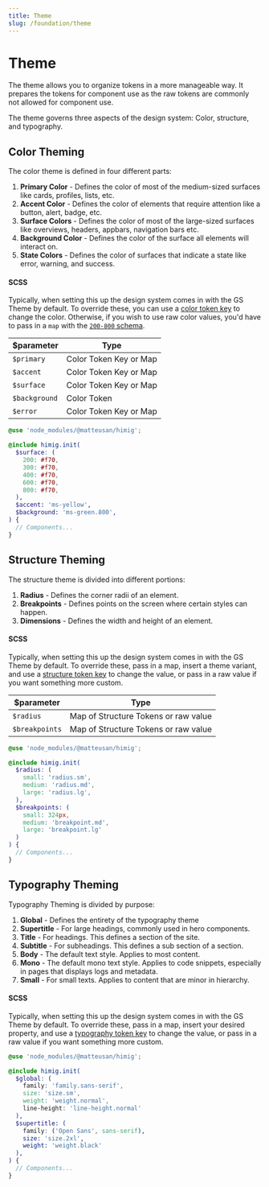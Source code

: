 ```yaml
---
title: Theme
slug: /foundation/theme
---
```

# Theme
The theme allows you to organize tokens in a more manageable way. It prepares the tokens for component use as the raw tokens
are commonly not allowed for component use.

The theme governs three aspects of the design system: Color, structure, and typography.

## Color Theming
The color theme is defined in four different parts:

1) **Primary Color** - Defines the color of most of the medium-sized surfaces like cards, profiles, lists, etc.
2) **Accent Color** - Defines the color of elements that require attention like a button, alert, badge, etc.
3) **Surface Colors** - Defines the color of most of the large-sized surfaces like overviews, headers, appbars, navigation bars etc.
4) **Background Color** - Defines the color of the surface all elements will interact on.
5) **State Colors** - Defines the color of surfaces that indicate a state like error, warning, and success.

#### SCSS
Typically, when setting this up the design system comes in with the GS Theme by default. To override these, you can use
a [color token key](color/color-tokens.md) to change the color. Otherwise, if you wish to use raw color values, you'd
have to pass in a `map` with the [`200-800` schema](color/color-tokens.md#color-theme-schema).

| $parameter    | Type                   |
|---------------|------------------------|
| `$primary`    | Color Token Key or Map |
| `$accent`     | Color Token Key or Map |
| `$surface`    | Color Token Key or Map |
| `$background` | Color Token            |
| `$error`      | Color Token Key or Map |

```scss
@use 'node_modules/@matteusan/himig';

@include himig.init(
  $surface: (
    200: #f70,
    300: #f70,
    400: #f70,
    600: #f70,
    800: #f70,
  ),
  $accent: 'ms-yellow',
  $background: 'ms-green.800',
) {
  // Components...
}
```

## Structure Theming
The structure theme is divided into different portions:

1) **Radius** - Defines the corner radii of an element.
2) **Breakpoints** - Defines points on the screen where certain styles can happen.
3) **Dimensions** - Defines the width and height of an element.

#### SCSS
Typically, when setting this up the design system comes in with the GS Theme by default. To override these, pass in a
map, insert a theme variant, and use
a [structure token key](structure/structure-tokens.md) to change the value, or pass in a raw value if you want something
more custom.

| $parameter     | Type                                 |
|----------------|--------------------------------------|
| `$radius`      | Map of Structure Tokens or raw value |
| `$breakpoints` | Map of Structure Tokens or raw value |

```scss
@use 'node_modules/@matteusan/himig';

@include himig.init(
  $radius: (
    small: 'radius.sm',
    medium: 'radius.md',
    large: 'radius.lg',
  ),
  $breakpoints: (
    small: 324px,
    medium: 'breakpoint.md',
    large: 'breakpoint.lg'
  )
) {
  // Components...
}
```

## Typography Theming
Typography Theming is divided by purpose:

1) **Global** - Defines the entirety of the typography theme
2) **Supertitle** - For large headings, commonly used in hero components.
3) **Title** - For headings. This defines a section of the site.
4) **Subtitle** - For subheadings. This defines a sub section of a section.
5) **Body** - The default text style. Applies to most content.
6) **Mono** - The default mono text style. Applies to code snippets, especially in pages that displays logs and metadata.
7) **Small** - For small texts. Applies to content that are minor in hierarchy.

#### SCSS
Typically, when setting this up the design system comes in with the GS Theme by default. To override these, pass in a
map, insert your desired property, and use
a [typography token key](typography/typography-tokens.md) to change the value, or pass in a raw value if you want
something more custom.

```scss
@use 'node_modules/@matteusan/himig';

@include himig.init(
  $global: (
    family: 'family.sans-serif',
    size: 'size.sm',
    weight: 'weight.normal',
    line-height: 'line-height.normal'
  ),
  $supertitle: (
    family: ('Open Sans', sans-serif),
    size: 'size.2xl',
    weight: 'weight.black'
  ),
) {
  // Components...
}
```